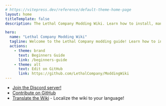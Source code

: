 ```yaml
---
# https://vitepress.dev/reference/default-theme-home-page
layout: home
titleTemplate: false
description: The Lethal Company Modding Wiki. Learn how to install, manage, and create mods for Lethal Company!

hero:
  name: "Lethal Company Modding Wiki"
  tagline: Welcome to the Lethal Company modding guide! Learn how to install, manage, and create mods for Lethal Company!
  actions:
    - theme: brand
      text: Beginners Guide
      link: /beginners-guide
    - theme: alt
      text: Edit on GitHub
      link: https://github.com/LethalCompany/ModdingWiki
---
```


<script setup lang="ts">
  import Home from './.vitepress/components/Home.vue'
  import HomeGroup from './.vitepress/components/HomeGroup.vue'
  import HomeItem from './.vitepress/components/HomeItem.vue'
  import HomeLinks from './.vitepress/components/HomeLinks.vue'
</script>

<Home>
  <HomeGroup title="Installing Mods">
    <HomeItem name="Beginner's Guide" href="./beginners-guide" />
    <HomeItem name="Using r2modman" href="./installation/installing-r2modman" />
    <HomeItem name="Sharing r2modman Profiles" href="./installation/syncing-mods" />
    <HomeItem name="Configuring Mods" href="./installation/configuration" />
  </HomeGroup>

  <HomeGroup title="Creating Mods">
    <HomeItem name="Initial Modding Setup" href="./modding/initial-setup" />
    <HomeItem name="Modding APIs Overview" href="./modding/apis/modding-apis" />
    <HomeItem name="Publishing Your Mod" href="./modding/publishing-your-mod" />
  </HomeGroup>

  <HomeGroup title="Other Resources">
    <HomeItem name="Frequently Asked Questions" href="./extras/faq" />
    <HomeItem name="Contributing Translations" href="./translation/translating-the-wiki" />
    <HomeItem name="About" href="./extras/about" />
  </HomeGroup>
</Home>

<HomeLinks>

- [Join the Discord server!](https://discord.gg/nYcQFEpXfU)
- [Contribute on GitHub](https://github.com/LethalCompany/ModdingWiki)
- [Translate the Wiki](./translation/translating-the-wiki.html) - Localize the wiki to your language!

</HomeLinks>